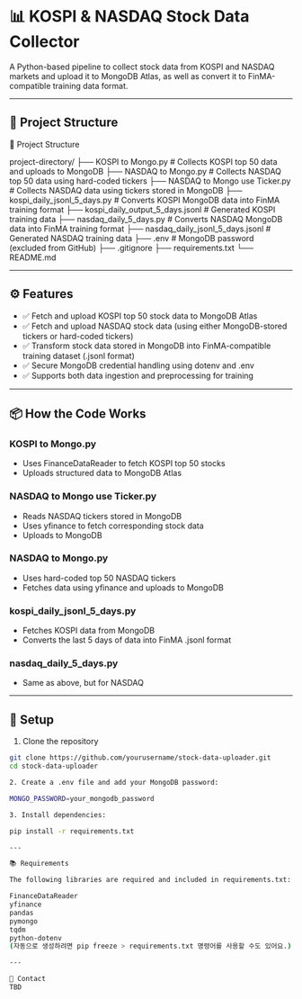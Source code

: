 # 📊 KOSPI & NASDAQ Stock Data Collector

A Python-based pipeline to collect stock data from KOSPI and NASDAQ markets and upload it to MongoDB Atlas, as well as convert it to FinMA-compatible training data format.

---

## 📁 Project Structure

📁 Project Structure

project-directory/
├── KOSPI to Mongo.py                     # Collects KOSPI top 50 data and uploads to MongoDB
├── NASDAQ to Mongo.py                   # Collects NASDAQ top 50 data using hard-coded tickers
├── NASDAQ to Mongo use Ticker.py       # Collects NASDAQ data using tickers stored in MongoDB
├── kospi_daily_jsonl_5_days.py         # Converts KOSPI MongoDB data into FinMA training format
├── kospi_daily_output_5_days.jsonl     # Generated KOSPI training data
├── nasdaq_daily_5_days.py              # Converts NASDAQ MongoDB data into FinMA training format
├── nasdaq_daily_jsonl_5_days.jsonl     # Generated NASDAQ training data
├── .env                                 # MongoDB password (excluded from GitHub)
├── .gitignore
├── requirements.txt
└── README.md

---

## ⚙️ Features

- ✅ Fetch and upload KOSPI top 50 stock data to MongoDB Atlas  
- ✅ Fetch and upload NASDAQ stock data (using either MongoDB-stored tickers or hard-coded tickers)  
- ✅ Transform stock data stored in MongoDB into FinMA-compatible training dataset (.jsonl format)  
- ✅ Secure MongoDB credential handling using dotenv and .env  
- ✅ Supports both data ingestion and preprocessing for training

---

## 📦 How the Code Works

### KOSPI to Mongo.py
- Uses FinanceDataReader to fetch KOSPI top 50 stocks
- Uploads structured data to MongoDB Atlas

### NASDAQ to Mongo use Ticker.py
- Reads NASDAQ tickers stored in MongoDB
- Uses yfinance to fetch corresponding stock data
- Uploads to MongoDB

### NASDAQ to Mongo.py
- Uses hard-coded top 50 NASDAQ tickers
- Fetches data using yfinance and uploads to MongoDB

### kospi_daily_jsonl_5_days.py
- Fetches KOSPI data from MongoDB
- Converts the last 5 days of data into FinMA .jsonl format

### nasdaq_daily_5_days.py
- Same as above, but for NASDAQ

---

## 🔧 Setup

1. Clone the repository

```bash
git clone https://github.com/yourusername/stock-data-uploader.git
cd stock-data-uploader

2. Create a .env file and add your MongoDB password:

MONGO_PASSWORD=your_mongodb_password

3. Install dependencies:

pip install -r requirements.txt

---

📚 Requirements

The following libraries are required and included in requirements.txt:

FinanceDataReader
yfinance
pandas
pymongo
tqdm
python-dotenv
(자동으로 생성하려면 pip freeze > requirements.txt 명령어를 사용할 수도 있어요.)

---

💬 Contact
TBD
